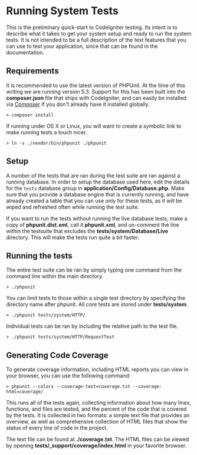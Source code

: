 # Running System Tests

This is the preliminary quick-start to CodeIgniter testing. Its intent is to describe what it takes to get your system setup and ready to run the system tests. It is not intended to be a full description of the test features that you can use to test your application, since that can be found in the documentation. 

## Requirements

It is recommended to use the latest version of PHPUnit. At the time of this writing we are running version 5.3. Support for this has been built into the **composer.json** file that ships with CodeIgniter, and can easily be installed via [Composer](https://getcomposer.org/) if you don't already have it installed globally.

	> composer install

If running under OS X or Linux, you will want to create a symbolic link to make running tests a touch nicer.

	> ln -s ./vendor/bin/phpunit ./phpunit

## Setup

A number of the tests that are ran during the test suite are ran against a running database. In order to setup the database used here, edit the details for the `tests` database group in **application/Config/Database.php**. Make sure that you provide a database engine that is currently running, and have already created a table that you can use only for these tests, as it will be wiped and refreshed often while running the test suite.  

If you want to run the tests without running the live database tests, make a copy of **phpunit.dist.xml**, call it **phpunit.xml**, and un-comment the line within the testsuite that excludes the **tests/system/Database/Live** directory. This will make the tests run quite a bit faster.

## Running the tests

The entire test suite can be ran by simply typing one command from the command line within the main directory.

	> ./phpunit

You can limit tests to those within a single test directory by specifying the directory name after phpunit. All core tests are stored under **tests/system**.

	> ./phpunit tests/system/HTTP/

Individual tests can be ran by including the relative path to the test file.

	> ./phpunit tests/system/HTTP/RequestTest

## Generating Code Coverage

To generate coverage information, including HTML reports you can view in your browser, you can use the following command: 

	> phpunit --colors --coverage-text=coverage.txt --coverage-html=coverage/

This runs all of the tests again, collecting information about how many lines, functions, and files are tested, and the percent of the code that is covered by the tests. It is collected in two formats: a simple text file that provides an overview, as well as comprehensive collection of HTML files that show the status of every line of code in the project. 

The text file can be found at **./coverage.txt**. The HTML files can be viewed by opening **tests/_support/coverage/index.html** in your favorite browser.
